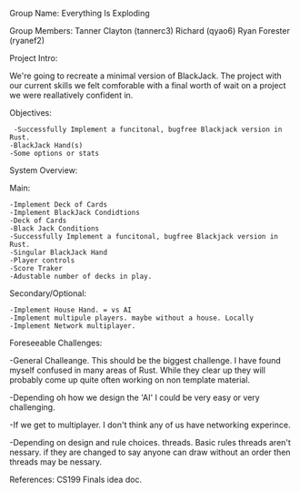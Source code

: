 Group Name: Everything Is Exploding

Group Members:
  Tanner Clayton (tannerc3)
  Richard (qyao6)
  Ryan Forester (ryanef2)

Project Intro:

  We're going to recreate a minimal version of BlackJack.
  The project with our current skills we felt comforable with a final worth of wait on a project we were reallatively confident in.
  
  Objectives: 
 
     -Successfully Implement a funcitonal, bugfree Blackjack version in Rust.
    -BlackJack Hand(s)
    -Some options or stats

System Overview:

  Main: 
  
    -Implement Deck of Cards
    -Implement BlackJack Condidtions
    -Deck of Cards
    -Black Jack Conditions
    -Successfully Implement a funcitonal, bugfree Blackjack version in Rust.
    -Singular BlackJack Hand
    -Player controls
    -Score Traker
    -Adustable number of decks in play.
  
  Secondary/Optional:
  
    -Implement House Hand. = vs AI  
    -Implement multipule players. maybe without a house. Locally  
    -Implement Network multiplayer.  

Foreseeable Challenges:

  -General Challeange. This should be the biggest challenge. I have found myself confused in many areas of Rust. While they clear up they will probably come up quite often working on non template material.
  
  -Depending oh how we design the 'AI' I could be very easy or very challenging.
  
  -If we get to multiplayer. I don't think any of us have networking experince.
  
  -Depending on design and rule choices. threads. Basic rules threads aren't nessary. if they are changed to say anyone can draw without an order then threads may be nessary.

References: CS199 Finals idea doc.
